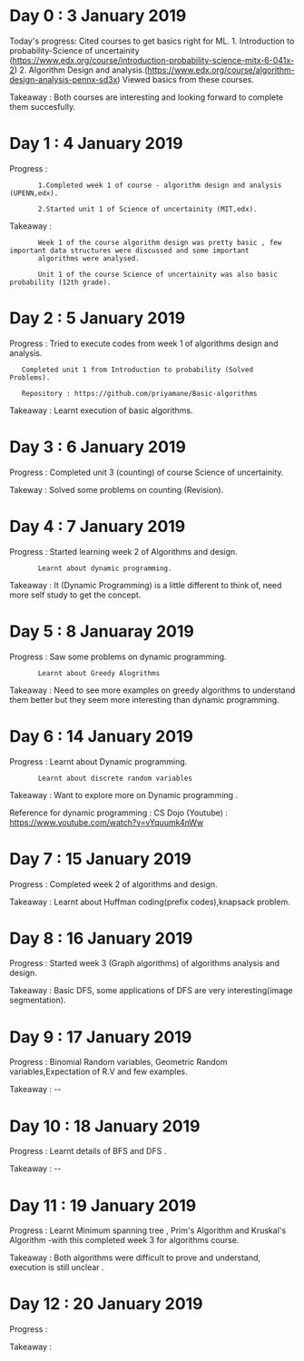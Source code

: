 # Day 0 : 3 January 2019

Today's progress: Cited courses to get basics right for ML.
                  1. Introduction to probability-Science of uncertainity (https://www.edx.org/course/introduction-probability-science-mitx-6-041x-2)
                  2. Algorithm Design and analysis.(https://www.edx.org/course/algorithm-design-analysis-pennx-sd3x)
                  Viewed basics from these courses.
                  
Takeaway : Both courses are interesting and looking forward to complete them succesfully.         

# Day 1 : 4 January 2019

Progress : 
           
           1.Completed week 1 of course - algorithm design and analysis (UPENN,edx).

           2.Started unit 1 of Science of uncertainity (MIT,edx).

Takeaway :
          
           Week 1 of the course algorithm design was pretty basic , few important data structures were discussed and some important  
           algorithms were analysed.
           
           Unit 1 of the course Science of uncertainity was also basic probability (12th grade).
           
# Day 2 : 5 January 2019

Progress : Tried to execute codes from week 1 of algorithms design and analysis.

       Completed unit 1 from Introduction to probability (Solved Problems).
       
       Repository : https://github.com/priyamane/Basic-algorithms
Takeaway : Learnt execution of basic algorithms.

# Day 3 : 6 January 2019

Progress : Completed unit 3 (counting) of course Science of uncertainity.

Takeway : Solved some problems on counting (Revision).

# Day 4 : 7 January 2019

Progress : Started learning week 2 of Algorithms and design.

           Learnt about dynamic programming.

Takeaway : It (Dynamic Programming) is a little different to think of, need more self study to get the concept.
           
# Day 5 : 8 Januaray 2019

Progress : Saw some problems on dynamic programming.

           Learnt about Greedy Alogrithms

Takeaway : Need to see more examples on greedy algorithms  to understand them better but they seem more interesting than dynamic                    programming.  

# Day 6 : 14 January 2019

Progress : Learnt about Dynamic programming.
           
           Learnt about discrete random variables

Takeaway : Want to explore more on Dynamic programming .

Reference for dynamic programming : CS Dojo (Youtube) : https://www.youtube.com/watch?v=vYquumk4nWw

# Day 7 : 15 January 2019

Progress : Completed week 2 of algorithms and design.

Takeaway  : Learnt about Huffman coding(prefix codes),knapsack problem.

# Day 8 : 16 January 2019

Progress : Started week 3 (Graph algorithms) of algorithms analysis and design.

Takeaway : Basic DFS, some applications of DFS are very interesting(image segmentation). 

# Day 9 : 17 January 2019

Progress : Binomial Random variables, Geometric Random variables,Expectation of R.V and few examples.

Takeaway : --

# Day 10 : 18 January 2019

Progress : Learnt details of BFS and DFS .

Takeaway : --

# Day 11 : 19 January 2019

Progress : Learnt Minimum spanning tree , Prim's Algorithm and Kruskal's Algorithm -with this completed week 3 for algorithms course.

Takeaway : Both algorithms were difficult to prove and understand, execution is still unclear .

# Day 12 : 20 January 2019

Progress : 

Takeaway : 


